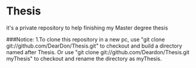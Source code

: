 # Thesis
it's a private repository to help finishing my Master degree thesis

###Notice:
1.To clone this repository in a new pc, use "git clone git://github.com/DearDon/Thesis.git" to checkout and build a
directory named after Thesis. Or use "git clone git://github.com/Deardon/Thesis.git myThesis" to checkout and rename the directory 
as myThesis.
